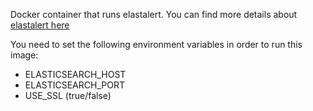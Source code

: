 Docker container that runs elastalert.
You can find more details about [elastalert here](https://github.com/Yelp/elastalert)

You need to set the following environment variables in order to run this image:
- ELASTICSEARCH_HOST
- ELASTICSEARCH_PORT
- USE_SSL (true/false)